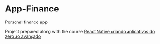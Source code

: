 # App-Finance
Personal finance app

Project prepared along with the course [React Native criando aplicativos do zero ao avançado](https://www.udemy.com/course/crusoreactnative/learn/lecture/34129004?start=0#questions)
